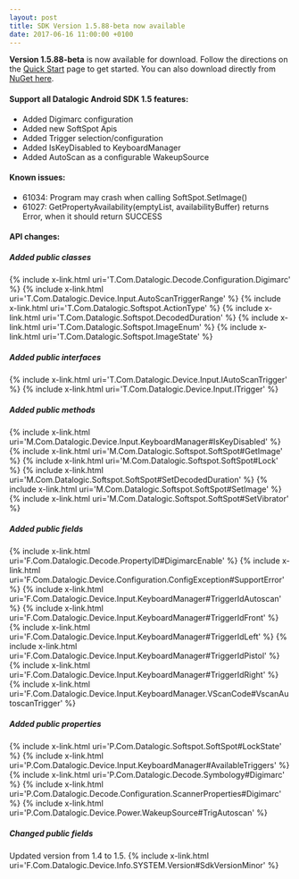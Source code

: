 ```yaml
---
layout: post
title: SDK Version 1.5.88-beta now available
date: 2017-06-16 11:00:00 +0100
---
```


**Version 1.5.88-beta** is now available for download. Follow the directions on the <a href="{{ site.baseurl }}/quick-start">Quick Start</a> page to get started. You can also download directly from <a href="https://www.nuget.org/packages/datalogic-xamarin-sdk/1.5.88-beta">NuGet here</a>.


#### Support all Datalogic Android SDK 1.5 features:
* Added Digimarc configuration
* Added new SoftSpot Apis
* Added Trigger selection/configuration
* Added IsKeyDisabled to KeyboardManager
* Added AutoScan as a configurable WakeupSource


#### Known issues:
* 61034: Program may crash when calling SoftSpot.SetImage()
* 61027: GetPropertyAvailability(emptyList, availabilityBuffer) returns Error, when it should return SUCCESS

#### API changes:


##### Added public classes
{% include x-link.html uri='T.Com.Datalogic.Decode.Configuration.Digimarc' %}
{% include x-link.html uri='T.Com.Datalogic.Device.Input.AutoScanTriggerRange' %}
{% include x-link.html uri='T.Com.Datalogic.Softspot.ActionType' %}
{% include x-link.html uri='T.Com.Datalogic.Softspot.DecodedDuration' %}
{% include x-link.html uri='T.Com.Datalogic.Softspot.ImageEnum' %}
{% include x-link.html uri='T.Com.Datalogic.Softspot.ImageState' %}


##### Added public interfaces
{% include x-link.html uri='T.Com.Datalogic.Device.Input.IAutoScanTrigger' %}
{% include x-link.html uri='T.Com.Datalogic.Device.Input.ITrigger' %}


##### Added public methods

{% include x-link.html uri='M.Com.Datalogic.Device.Input.KeyboardManager#IsKeyDisabled' %}
{% include x-link.html uri='M.Com.Datalogic.Softspot.SoftSpot#GetImage' %}
{% include x-link.html uri='M.Com.Datalogic.Softspot.SoftSpot#Lock' %}
{% include x-link.html uri='M.Com.Datalogic.Softspot.SoftSpot#SetDecodedDuration' %}
{% include x-link.html uri='M.Com.Datalogic.Softspot.SoftSpot#SetImage' %}
{% include x-link.html uri='M.Com.Datalogic.Softspot.SoftSpot#SetVibrator' %}

##### Added public fields
{% include x-link.html uri='F.Com.Datalogic.Decode.PropertyID#DigimarcEnable' %}
{% include x-link.html uri='F.Com.Datalogic.Device.Configuration.ConfigException#SupportError' %}
{% include x-link.html uri='F.Com.Datalogic.Device.Input.KeyboardManager#TriggerIdAutoscan' %}
{% include x-link.html uri='F.Com.Datalogic.Device.Input.KeyboardManager#TriggerIdFront' %}
{% include x-link.html uri='F.Com.Datalogic.Device.Input.KeyboardManager#TriggerIdLeft' %}
{% include x-link.html uri='F.Com.Datalogic.Device.Input.KeyboardManager#TriggerIdPistol' %}
{% include x-link.html uri='F.Com.Datalogic.Device.Input.KeyboardManager#TriggerIdRight' %}
{% include x-link.html uri='F.Com.Datalogic.Device.Input.KeyboardManager.VScanCode#VscanAutoscanTrigger' %}


##### Added public properties
{% include x-link.html uri='P.Com.Datalogic.Softspot.SoftSpot#LockState' %}
{% include x-link.html uri='P.Com.Datalogic.Device.Input.KeyboardManager#AvailableTriggers' %}
{% include x-link.html uri='P.Com.Datalogic.Decode.Symbology#Digimarc' %}
{% include x-link.html uri='P.Com.Datalogic.Decode.Configuration.ScannerProperties#Digimarc' %}
{% include x-link.html uri='P.Com.Datalogic.Device.Power.WakeupSource#TrigAutoscan' %}

##### Changed public fields

Updated version from 1.4 to 1.5.
{% include x-link.html uri='F.Com.Datalogic.Device.Info.SYSTEM.Version#SdkVersionMinor' %}




 

